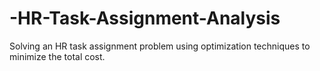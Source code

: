# -HR-Task-Assignment-Analysis
Solving an HR task assignment problem using optimization techniques to minimize the total cost.
